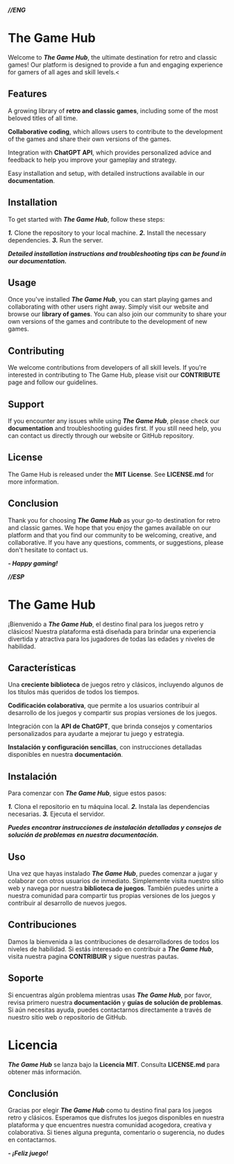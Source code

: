 ***//ENG***

# **The Game Hub**

Welcome to ***The Game Hub***, the ultimate destination for retro and classic games! Our platform is designed to provide a fun and engaging experience for gamers of all ages and skill levels.<


## **Features**
A growing library of **retro and classic games**, including some of the most beloved titles of all time.

**Collaborative coding**, which allows users to contribute to the development of the games and share their own versions of the games.

Integration with **ChatGPT API**, which provides personalized advice and feedback to help you improve your gameplay and strategy.

Easy installation and setup, with detailed instructions available in our **documentation**.


## **Installation**
To get started with ***The Game Hub***, follow these steps:

***1.*** Clone the repository to your local machine.
***2.*** Install the necessary dependencies.
***3.*** Run the server.

***Detailed installation instructions and troubleshooting tips can be found in our **documentation**.***


## **Usage**
Once you've installed ***The Game Hub***, you can start playing games and collaborating with other users right away. Simply visit our website and browse our **library of games**. You can also join our community to share your own versions of the games and contribute to the development of new games.

## **Contributing**
We welcome contributions from developers of all skill levels. If you're interested in contributing to The Game Hub, please visit our **CONTRIBUTE** page and follow our guidelines.

## **Support**
If you encounter any issues while using ***The Game Hub***, please check our **documentation** and troubleshooting guides first. If you still need help, you can contact us directly through our website or GitHub repository.

## **License**
The Game Hub is released under the **MIT License**. See **LICENSE.md** for more information.

## **Conclusion**
Thank you for choosing ***The Game Hub*** as your go-to destination for retro and classic games. We hope that you enjoy the games available on our platform and that you find our community to be welcoming, creative, and collaborative. If you have any questions, comments, or suggestions, please don't hesitate to contact us. 

***- Happy gaming!***


***//ESP***
# **The Game Hub**
¡Bienvenido a ***The Game Hub***, el destino final para los juegos retro y clásicos! Nuestra plataforma está diseñada para brindar una experiencia divertida y atractiva para los jugadores de todas las edades y niveles de habilidad.

## **Características**
Una **creciente biblioteca** de juegos retro y clásicos, incluyendo algunos de los títulos más queridos de todos los tiempos.

**Codificación colaborativa**, que permite a los usuarios contribuir al desarrollo de los juegos y compartir sus propias versiones de los juegos.

Integración con la **API de ChatGPT**, que brinda consejos y comentarios personalizados para ayudarte a mejorar tu juego y estrategia.

**Instalación y configuración sencillas**, con instrucciones detalladas disponibles en nuestra **documentación**.


## **Instalación**
Para comenzar con ***The Game Hub***, sigue estos pasos:

***1.*** Clona el repositorio en tu máquina local.
***2.*** Instala las dependencias necesarias.
***3.*** Ejecuta el servidor.

***Puedes encontrar instrucciones de instalación detalladas y consejos de solución de problemas en nuestra **documentación**.***


## **Uso**
Una vez que hayas instalado ***The Game Hub***, puedes comenzar a jugar y colaborar con otros usuarios de inmediato. Simplemente visita nuestro sitio web y navega por nuestra **biblioteca de juegos**. También puedes unirte a nuestra comunidad para compartir tus propias versiones de los juegos y contribuir al desarrollo de nuevos juegos.

## **Contribuciones**
Damos la bienvenida a las contribuciones de desarrolladores de todos los niveles de habilidad. Si estás interesado en contribuir a ***The Game Hub***, visita nuestra pagina **CONTRIBUIR** y sigue nuestras pautas.


## **Soporte**
Si encuentras algún problema mientras usas ***The Game Hub***, por favor, revisa primero nuestra **documentación** y **guías de solución de problemas**. Si aún necesitas ayuda, puedes contactarnos directamente a través de nuestro sitio web o repositorio de GitHub.


# **Licencia**
***The Game Hub*** se lanza bajo la **Licencia MIT**. Consulta **LICENSE.md** para obtener más información.

## **Conclusión**
Gracias por elegir ***The Game Hub*** como tu destino final para los juegos retro y clásicos. Esperamos que disfrutes los juegos disponibles en nuestra plataforma y que encuentres nuestra comunidad acogedora, creativa y colaborativa. Si tienes alguna pregunta, comentario o sugerencia, no dudes en contactarnos.

***- ¡Feliz juego!***

